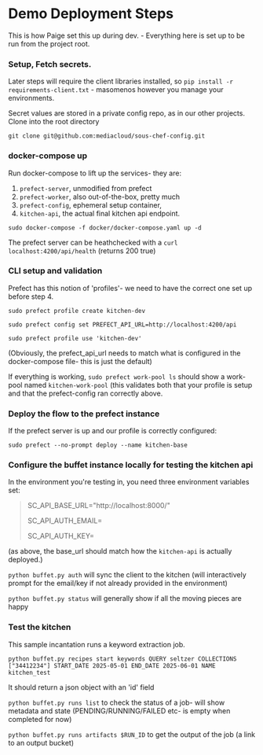 # Demo Deployment Steps
This is how Paige set this up during dev. - Everything here is set up to be run from the project root.  

### Setup, Fetch secrets.

Later steps will require the client libraries installed, so `pip install -r requirements-client.txt` - masomenos however you manage your environments. 

Secret values are stored in a private config repo, as in our other projects. Clone into the root directory

`git clone git@github.com:mediacloud/sous-chef-config.git`

### docker-compose up
Run docker-compose to lift up the services- they are:
1. `prefect-server`, unmodified from prefect
2. `prefect-worker`, also out-of-the-box, pretty much
3. `prefect-config`, ephemeral setup container, 
4. `kitchen-api`, the actual final kitchen api endpoint. 

`sudo docker-compose -f docker/docker-compose.yaml up -d`

The prefect server can be heathchecked with a `curl localhost:4200/api/health` (returns 200 true)

### CLI setup and validation
Prefect has this notion of 'profiles'- we need to have the correct one set up before step 4. 

`sudo prefect profile create kitchen-dev`

`sudo prefect config set PREFECT_API_URL=http://localhost:4200/api`

`sudo prefect profile use 'kitchen-dev'`

(Obviously, the prefect_api_url needs to match what is configured in the docker-compose file- this is just the default)

If everything is working, `sudo prefect work-pool ls` should show a work-pool named `kitchen-work-pool` (this validates both that your profile is setup and that the prefect-config ran correctly above. 

### Deploy the flow to the prefect instance
If the prefect server is up and our profile is correctly configured:

`sudo prefect --no-prompt deploy --name kitchen-base` 

### Configure the buffet instance locally for testing the kitchen api 

In the environment you're testing in, you need three environment variables set: 
> SC_API_BASE_URL="http://localhost:8000/"
> 
> SC_API_AUTH_EMAIL=
> 
> SC_API_AUTH_KEY=
>

(as above, the base_url should match how the `kitchen-api` is actually deployed.)

`python buffet.py auth` will sync the client to the kitchen (will interactively prompt for the email/key if not already provided in the environment)

`python buffet.py status` will generally show if all the moving pieces are happy 

### Test the kitchen
This sample incantation runs a keyword extraction job. 

`python buffet.py recipes start keywords QUERY seltzer COLLECTIONS ["34412234"] START_DATE 2025-05-01 END_DATE 2025-06-01 NAME kitchen_test`

It should return a json object with an 'id' field

`python buffet.py runs list` to check the status of a job- will show metadata and state (PENDING/RUNNING/FAILED etc- is empty when completed for now)

`python buffet.py runs artifacts $RUN_ID` to get the output of the job (a link to an output bucket)

